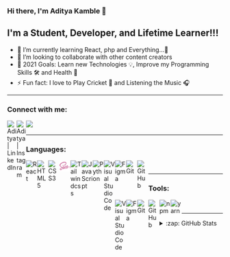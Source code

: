 ### Hi there, I'm Aditya Kamble 👋

## I'm a Student, Developer, and Lifetime Learner!!!

- 🌱 I’m currently learning React, php and Everything...🤣
- 👯 I’m looking to collaborate with other content creators
- 🥅 2021 Goals: Learn new Technologies 💡, Improve my Programming Skills 🛠 and Health 💪
- ⚡ Fun fact: I love to Play Cricket 🏏 and Listening the Music 🎧

---

### Connect with me:

[<img align="Aditya | Twitter" width="22px" src="https://cdn2.iconfinder.com/data/icons/social-media-2285/512/1_Twitter_colored_svg-256.png" />][twitter]
[<img align="left" alt="Aditya | LinkedIn" width="22px" src="https://cdn2.iconfinder.com/data/icons/social-media-2285/512/1_Linkedin_unofficial_colored_svg-512.png" />][linkedin]
[<img align="left" alt="Aditya | Instagram" width="22px" src="https://cdn2.iconfinder.com/data/icons/social-media-applications/64/social_media_applications_3-instagram-256.png" />][instagram]

---

### Languages:


<img align="left" alt="React" width="26px" src="https://cdn.worldvectorlogo.com/logos/react-2.svg" />
<img align="left" alt="HTML5" width="26px" src="https://cdn.worldvectorlogo.com/logos/html5.svg" />
<img align="left" alt="CSS3" width="26px" src="https://cdn.worldvectorlogo.com/logos/css3.svg" />
<img align="left" alt="Sass" width="26px" src="https://raw.githubusercontent.com/devicons/devicon/7a4ca8aa871d6dca81691e018d31eed89cb70a76/icons/sass/sass-original.svg" />
<img align="left" alt="Tailwindcss" width="26px" src="https://cdn.worldvectorlogo.com/logos/tailwindcss.svg" />
<img align="left" alt="JavaScript" width="26px" src="https://cdn.worldvectorlogo.com/logos/logo-javascript.svg" />
<img align="left" alt="Python" width="26px" src="https://cdn.worldvectorlogo.com/logos/python-4.svg" />
<img align="left" alt="Visual Studio Code" width="26px" src="https://cdn.worldvectorlogo.com/logos/visual-studio-code-1.svg" />
<img align="left" alt="Figma" width="26px" src="https://cdn.worldvectorlogo.com/logos/figma-1.svg" />
<img align="left" alt="Git" width="26px" src="https://cdn.worldvectorlogo.com/logos/git.svg" />
<img align="left" alt="GitHub" width="26px" src="https://cdn.worldvectorlogo.com/logos/github-icon-1.svg" />


<br />

---

### Tools:


<img align="left" alt="Visual Studio Code" width="26px" src="https://cdn.worldvectorlogo.com/logos/visual-studio-code-1.svg" />
<img align="left" alt="Figma" width="26px" src="https://cdn.worldvectorlogo.com/logos/figma-1.svg" />
<img align="left" alt="Git" width="26px" src="https://cdn.worldvectorlogo.com/logos/git.svg" />
<img align="left" alt="GitHub" width="26px" src="https://cdn.worldvectorlogo.com/logos/github-icon-1.svg" />
<img align="left" alt="npm" width="26px" src="https://cdn.worldvectorlogo.com/logos/npm.svg" />
<img align="left" alt="yarn" width="26px" src="https://cdn.worldvectorlogo.com/logos/yarn.svg" />


<br />

---


<details>
  <summary>:zap: GitHub Stats</summary>
  <img align="left" alt="Aditya's GitHub Stats" src="https://github-readme-stats.codestackr.vercel.app/api?username=Aditya6101&show_icons=true&hide_border=true" />
</details>


[twitter]: https://twitter.com/AdityaK6101
[instagram]: https://www.instagram.com/adityak6101
[linkedin]: https://www.linkedin.com/in/aditya-kamble-45aa741b1
